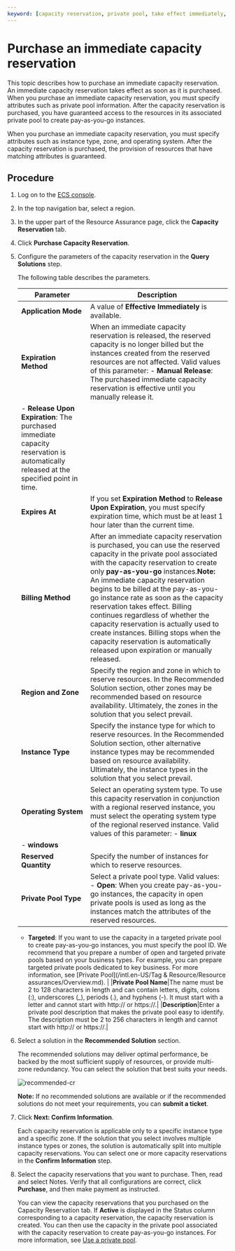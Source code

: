 ```yaml
---
keyword: [capacity reservation, private pool, take effect immediately, pay-as-you-go, subscription, reserved instance, savings plan, RI, private resource pool]
---
```


# Purchase an immediate capacity reservation

This topic describes how to purchase an immediate capacity reservation. An immediate capacity reservation takes effect as soon as it is purchased. When you purchase an immediate capacity reservation, you must specify attributes such as private pool information. After the capacity reservation is purchased, you have guaranteed access to the resources in its associated private pool to create pay-as-you-go instances.

When you purchase an immediate capacity reservation, you must specify attributes such as instance type, zone, and operating system. After the capacity reservation is purchased, the provision of resources that have matching attributes is guaranteed.

## Procedure

1.  Log on to the [ECS console](https://ecs.console.aliyun.com).

2.  In the top navigation bar, select a region.

3.  In the upper part of the Resource Assurance page, click the **Capacity Reservation** tab.

4.  Click **Purchase Capacity Reservation**.

5.  Configure the parameters of the capacity reservation in the **Query Solutions** step.

    The following table describes the parameters.

    |Parameter|Description|
    |---------|-----------|
    |**Application Mode**|A value of **Effective Immediately** is available.|
    |**Expiration Method**|When an immediate capacity reservation is released, the reserved capacity is no longer billed but the instances created from the reserved resources are not affected. Valid values of this parameter:    -   **Manual Release**: The purchased immediate capacity reservation is effective until you manually release it.
    -   **Release Upon Expiration**: The purchased immediate capacity reservation is automatically released at the specified point in time. |
    |**Expires At**|If you set **Expiration Method** to **Release Upon Expiration**, you must specify expiration time, which must be at least 1 hour later than the current time.|
    |**Billing Method**|After an immediate capacity reservation is purchased, you can use the reserved capacity in the private pool associated with the capacity reservation to create only **pay-as-you-go** instances.**Note:** An immediate capacity reservation begins to be billed at the pay-as-you-go instance rate as soon as the capacity reservation takes effect. Billing continues regardless of whether the capacity reservation is actually used to create instances. Billing stops when the capacity reservation is automatically released upon expiration or manually released. |
    |**Region and Zone**|Specify the region and zone in which to reserve resources. In the Recommended Solution section, other zones may be recommended based on resource availability. Ultimately, the zones in the solution that you select prevail.|
    |**Instance Type**|Specify the instance type for which to reserve resources. In the Recommended Solution section, other alternative instance types may be recommended based on resource availability. Ultimately, the instance types in the solution that you select prevail.|
    |**Operating System**|Select an operating system type. To use this capacity reservation in conjunction with a regional reserved instance, you must select the operating system type of the regional reserved instance. Valid values of this parameter:    -   **linux**
    -   **windows** |
    |**Reserved Quantity**|Specify the number of instances for which to reserve resources.|
    |**Private Pool Type**|Select a private pool type. Valid values:    -   **Open**: When you create pay-as-you-go instances, the capacity in open private pools is used as long as the instances match the attributes of the reserved resources.
    -   **Targeted**: If you want to use the capacity in a targeted private pool to create pay-as-you-go instances, you must specify the pool ID.
We recommend that you prepare a number of open and targeted private pools based on your business types. For example, you can prepare targeted private pools dedicated to key business. For more information, see [Private Pool](/intl.en-US/Tag & Resource/Resource assurances/Overview.md). |
    |**Private Pool Name**|The name must be 2 to 128 characters in length and can contain letters, digits, colons \(:\), underscores \(\_\), periods \(.\), and hyphens \(-\). It must start with a letter and cannot start with http:// or https://.|
    |**Description**|Enter a private pool description that makes the private pool easy to identify. The description must be 2 to 256 characters in length and cannot start with http:// or https://.|

6.  Select a solution in the **Recommended Solution** section.

    The recommended solutions may deliver optimal performance, be backed by the most sufficient supply of resources, or provide multi-zone redundancy. You can select the solution that best suits your needs.

    ![recommended-cr](https://static-aliyun-doc.oss-accelerate.aliyuncs.com/assets/img/en-US/6780482161/p187574.png)

    **Note:** If no recommended solutions are available or if the recommended solutions do not meet your requirements, you can **submit a ticket**.

7.  Click **Next: Confirm Information**.

    Each capacity reservation is applicable only to a specific instance type and a specific zone. If the solution that you select involves multiple instance types or zones, the solution is automatically split into multiple capacity reservations. You can select one or more capacity reservations in the **Confirm Information** step.

8.  Select the capacity reservations that you want to purchase. Then, read and select Notes. Verify that all configurations are correct, click **Purchase**, and then make payment as instructed.

    You can view the capacity reservations that you purchased on the Capacity Reservation tab. If **Active** is displayed in the Status column corresponding to a capacity reservation, the capacity reservation is created. You can then use the capacity in the private pool associated with the capacity reservation to create pay-as-you-go instances. For more information, see [Use a private pool]().


